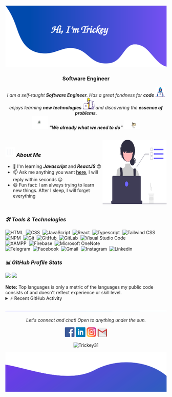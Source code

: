 ![alt text](./images/header.svg)

<!-- ![alt text](https://svg-banners.vercel.app/api?type=origin&text1=Dynamic%20SVG%20%F0%9F%A4%A0&text2=%F0%9F%92%96%20Open%20Source&width=800&height=400) -->

<h3 align="center">Software Engineer</h3>

<p align="center">
  <em>
    I am a self-taught <b>Software Engineer</b>. Has a great fondness for <b>code</b> <img src="./images/Developer.gif" width="30px" height="30px">
    <br>enjoys learning <b>new technologies</b> <img src="./images/Designer.gif" width="36px" height="36px"> and discovering the <b>essence of problems.</b>
  </em> 
  <br>
  <img src="./images/dog_2.gif" width="50" /> <b><i align="center">"We already what we need to do"</i></b> <img src="./images/dog_1.gif" width="50" />
</p>

<br>

<img align="right" width=200px height=200px alt="side_sticker" src="./images/profile_dev.svg" />

### <img src="./images/stats.gif" width="30px" height="30px"> **_About Me_**

- 🌱 I'm learning **_Javascript_** and **_ReactJS_** 😍
- 📫 Ask me anything you want [**here**](https://github.com/Trickey31), I will reply within seconds 😉
- 😄 Fun fact: I am always trying to learn new things. After I sleep, I will forget everything

<br>

### **_🛠 Tools & Technologies_**

![HTML](https://img.shields.io/badge/-HTML-05122A?style=flat&logo=HTML5)&nbsp;
![CSS](https://img.shields.io/badge/-CSS-05122A?style=flat&logo=CSS3&logoColor=1572B6)&nbsp;
![JavaScript](https://img.shields.io/badge/-JavaScript-05122A?style=flat&logo=javascript)&nbsp;
![React](https://img.shields.io/badge/-React-05122A?style=flat&logo=react)&nbsp;
![Typescript](https://img.shields.io/badge/-Typescript-05122A?style=flat&logo=typescript)&nbsp;
![Tailwind CSS](https://img.shields.io/badge/-Tailwind%20CSS-05122A?style=flat&logo=tailwindcss)&nbsp;\
![NPM](https://img.shields.io/badge/-NPM-05122A?style=flat&logo=npm)&nbsp;
![Git](https://img.shields.io/badge/-Git-05122A?style=flat&logo=git)&nbsp;
![GitHub](https://img.shields.io/badge/-GitHub-05122A?style=flat&logo=github)&nbsp;
![GitLab](https://img.shields.io/badge/-GitLab-05122A?style=flat&logo=gitlab)&nbsp;
![Visual Studio Code](https://img.shields.io/badge/-Visual%20Studio%20Code-05122A?style=flat&logo=visual-studio-code&logoColor=007ACC)&nbsp;\
![XAMPP](https://img.shields.io/badge/-XAMPP-05122A?style=flat&logo=xampp)&nbsp;
![Firebase](https://img.shields.io/badge/-Firebase-05122A?style=flat&logo=firebase)&nbsp;
![Microsoft OneNote](https://img.shields.io/badge/-Microsoft%20OneNote-05122A?style=flat&logo=microsoftonenote)&nbsp;\
![Telegram](https://img.shields.io/badge/-Telegram-05122A?style=flat&logo=telegram)&nbsp;
![Facebook](https://img.shields.io/badge/-Facebook-05122A?style=flat&logo=facebook)&nbsp;
![Gmail](https://img.shields.io/badge/-Gmail-05122A?style=flat&logo=gmail)&nbsp;
![Instagram](https://img.shields.io/badge/-Instagram-05122A?style=flat&logo=instagram)&nbsp;
![Linkedin](https://img.shields.io/badge/-Linkedin-05122A?style=flat&logo=linkedin)&nbsp;
<br>

### **_📊 GitHub Profile Stats_**

<div align="left">
  <div display=flex>
    <img height="190em" src="https://github-readme-stats-eight-theta.vercel.app/api?username=Trickey31&show_icons=true&count_private=true&theme=react&hide_border=true&bg_color=1F222E&title_color=F85D7F&icon_color=F8D866"/>
    <img height="190em" width="" src="https://github-readme-stats-eight-theta.vercel.app/api/top-langs/?username=Trickey31&layout=compact&langs_count=8&theme=react&hide_border=true&bg_color=1F222E&title_color=F85D7F&icon_color=F8D866"/>
  </div>
  <br>
  <b>Note:</b> Top languages is only a metric of the languages my public code consists of and doesn't reflect experience or skill level.
</div>

<details>
  <summary>⚡ Recent GitHub Activity</summary>
  <br>
   <img alt="Ashutosh's github activity graph" src="https://github-readme-activity-graph.cyclic.app/graph?username=Trickey31&theme=github" />
  <br/>
</details>

![divider](./images/divider.gif)

<p align="center">
  <i>Let's connect and chat! Open to anything under the sun.</i>

  <p align="center">
    	<code><a href="https://www.facebook.com/vngtnthnh3101"><img width="30px" src="./images/facebook.png" title="Facebook"/></a></code>
	<code><a href="https://www.linkedin.com/in/th%C3%A0nh-ti%E1%BA%BFn-27606a247/"><img width="30px" src="./images/linkedin.png" title="Linkedin"/></a></code>
	<code><a href="https://www.instagram.com/__trickey_/"><img width="30px" src="./images/instagram.png" title="Instagram"/></a></code>
	<code><a href="mailto:vngthnh999@gmail.com"><img width="30px" src="./images/gmail.png" title="Gmail"/></a></code>
  </p>

  <p align="center">
      <img src="https://komarev.com/ghpvc/?username=Trickey31&label=Profile+Views" alt="Trickey31" />
  </p>
</p>

![alt text](./images/footer.svg)
